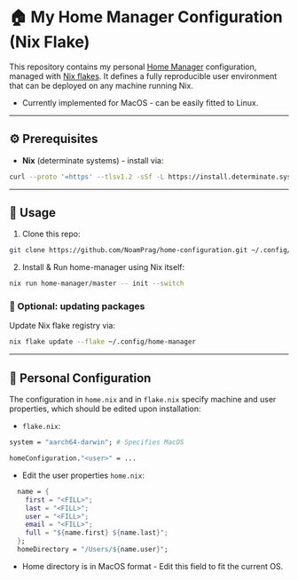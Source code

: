 # 🏠 My Home Manager Configuration (Nix Flake)


This repository contains my personal [Home Manager](https://nix-community.github.io/home-manager/) configuration, managed with [Nix flakes](https://nixos.wiki/wiki/Flakes).
It defines a fully reproducible user environment that can be deployed on any machine running Nix.
* Currently implemented for MacOS - can be easily fitted to Linux.

---

## ⚙️ Prerequisites
- **Nix** (determinate systems) - install via:
```bash
curl --proto '=https' --tlsv1.2 -sSf -L https://install.determinate.systems/nix | sh -s -- install --determinate
```

---

## 🚀 Usage
1. Clone this repo:
```bash
git clone https://github.com/NoamPrag/home-configuration.git ~/.config/home-manager
```

2. Install & Run home-manager using Nix itself:
```bash
nix run home-manager/master -- init --switch
```

### 🔄 Optional: updating packages
Update Nix flake registry via:
```bash
nix flake update --flake ~/.config/home-manager
```

---

## 👤 Personal Configuration
The configuration in `home.nix` and in `flake.nix` specify machine and user properties, which should be edited upon installation:

- `flake.nix`:
```nix
system = "aarch64-darwin"; # Specifies MacOS
```

```nix
homeConfiguration."<user>" = ...
```

- Edit the user properties `home.nix`:
```nix
  name = {
    first = "<FILL>";
    last = "<FILL>";
    user = "<FILL>";
    email = "<FILL>";
    full = "${name.first} ${name.last}";
  };
  homeDirectory = "/Users/${name.user}";
```
* Home directory is in MacOS format - Edit this field to fit the current OS.
